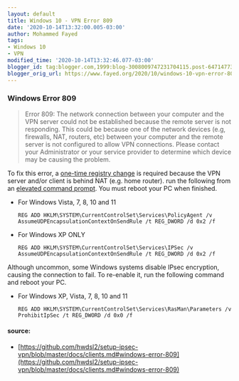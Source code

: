 ```yaml
---
layout: default
title: Windows 10 - VPN Error 809
date: '2020-10-14T13:32:00.005-03:00'
author: Mohammed Fayed
tags:
- Windows 10
- VPN
modified_time: '2020-10-14T13:32:46.077-03:00'
blogger_id: tag:blogger.com,1999:blog-3008009747231704115.post-6471477316322743622
blogger_orig_url: https://www.fayed.org/2020/10/windows-10-vpn-error-809.html
---
```



### Windows Error 809

> Error 809: The network connection between your computer and the VPN server could not be established because the remote server is not responding. This could be because one of the network devices (e.g, firewalls, NAT, routers, etc) between your computer and the remote server is not configured to allow VPN connections. Please contact your Administrator or your service provider to determine which device may be causing the problem.

To fix this error, a [one-time registry change](https://documentation.meraki.com/MX-Z/Client_VPN/Troubleshooting_Client_VPN#Windows_Error_809) is required because the VPN server and/or client is behind NAT (e.g. home router). run the following from an [elevated command prompt](http://www.winhelponline.com/blog/open-elevated-command-prompt-windows/). You must reboot your PC when finished.

* For Windows Vista, 7, 8, 10 and 11

    ```shell
    REG ADD HKLM\SYSTEM\CurrentControlSet\Services\PolicyAgent /v AssumeUDPEncapsulationContextOnSendRule /t REG_DWORD /d 0x2 /f
    ```
    
* For Windows XP ONLY
    
    ```shell
    REG ADD HKLM\SYSTEM\CurrentControlSet\Services\IPSec /v AssumeUDPEncapsulationContextOnSendRule /t REG_DWORD /d 0x2 /f
    ```
    

Although uncommon, some Windows systems disable IPsec encryption, causing the connection to fail. To re-enable it, run the following command and reboot your PC.

* For Windows XP, Vista, 7, 8, 10 and 11
    
    ```shell
    REG ADD HKLM\SYSTEM\CurrentControlSet\Services\RasMan\Parameters /v ProhibitIpSec /t REG_DWORD /d 0x0 /f
    ```
    

#### source: 

- [https://github.com/hwdsl2/setup-ipsec-vpn/blob/master/docs/clients.md#windows-error-809](https://github.com/hwdsl2/setup-ipsec-vpn/blob/master/docs/clients.md#windows-error-809)
